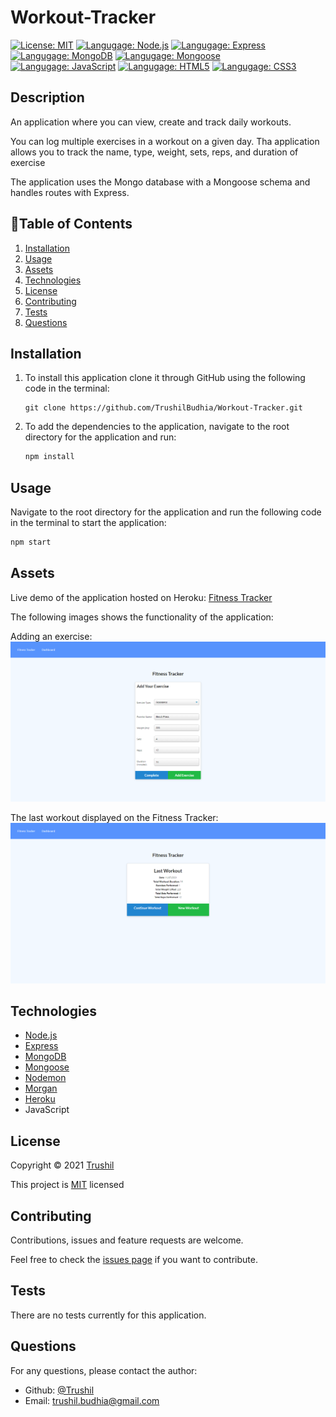 # Workout-Tracker

[![License: MIT](https://img.shields.io/badge/License-MIT-brightgreen.svg)](https://opensource.org/licenses/MIT)
[![Langugage: Node.js](https://img.shields.io/badge/Language-Nodejs-blue.svg)](https://nodejs.org/en/docs/)
[![Langugage: Express](https://img.shields.io/badge/Language-Express-orange.svg)](https://expressjs.com/)
[![Langugage: MongoDB](https://img.shields.io/badge/Language-MongoDB-green.svg)](https://www.mongodb.com/)
[![Langugage: Mongoose](https://img.shields.io/badge/Language-Mongoose-blueviolet.svg)](https://mongoosejs.com/)
[![Langugage: JavaScript](https://img.shields.io/badge/Language-JavaScript-brightgreen.svg)](https://www.javascript.com/)
[![Langugage: HTML5](https://img.shields.io/badge/Language-HTML5-yellow.svg)](https://developer.mozilla.org/en-US/docs/Glossary/HTML5)
[![Langugage: CSS3](https://img.shields.io/badge/Language-CSS3-informational.svg)](https://developer.mozilla.org/en-US/docs/Web/CSS)

## Description

An application where you can view, create and track daily workouts. 

You can log multiple exercises in a workout on a given day. Tha application allows you to track the name, type, weight, sets, reps, and duration of exercise

The application uses the Mongo database with a Mongoose schema and handles routes with Express.

## 📖Table of Contents
1. [Installation](#installation)
2. [Usage](#usage)
3. [Assets](#assets)
4. [Technologies](#Technologies)
5. [License](#license)
6. [Contributing](#contributing)
7. [Tests](#tests)
8. [Questions](#questions)

## Installation
1. To install this application clone it through GitHub using the following code in the terminal: 
    ``` 
    git clone https://github.com/TrushilBudhia/Workout-Tracker.git
    ```
2. To add the dependencies to the application, navigate to the root directory for the application and run:
    ```js
    npm install
    ```
    
## Usage
Navigate to the root directory for the application and run the following code in the terminal to start the application:
```js
npm start
```

## Assets
Live demo of the application hosted on Heroku: [Fitness Tracker](https://fitness-tracker-plus.herokuapp.com/)

The following images shows the functionality of the application: 

Adding an exercise:
![Workout Tracker screenshot of the homepage.](./assets/images/Fitness-Tracker-preview-1.png)

The last workout displayed on the Fitness Tracker:
![Workout Tracker screenshot of the dashboard page.](./assets/images/Fitness-Tracker-preview-2.png)

## Technologies
- [Node.js](https://nodejs.org/en/docs/)
- [Express](https://expressjs.com/)
- [MongoDB](https://www.mongodb.com/)
- [Mongoose](https://mongoosejs.com/)
- [Nodemon](https://www.npmjs.com/package/nodemon)
- [Morgan](https://www.npmjs.com/package/morgan)
- [Heroku](https://www.heroku.com/)
- JavaScript

## License
Copyright © 2021 [Trushil](https://github.com/TrushilBudhia)

This project is [MIT](./LICENSE) licensed

## Contributing
Contributions, issues and feature requests are welcome.

Feel free to check the [issues page](https://github.com/TrushilBudhia/Fitness-Tracker/issues) if you want to contribute.

## Tests
There are no tests currently for this application.

## Questions
For any questions, please contact the author:

- Github: [@Trushil](https://github.com/TrushilBudhia)
- Email: trushil.budhia@gmail.com


